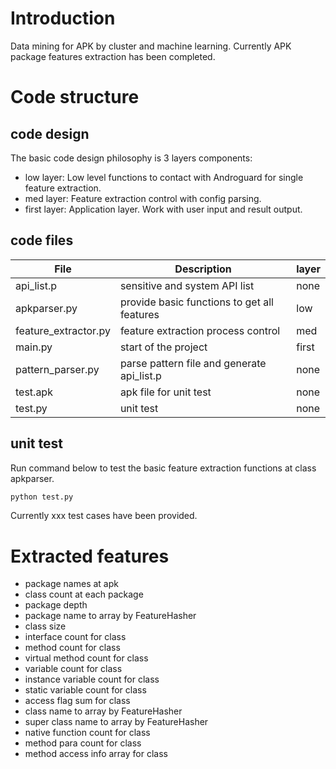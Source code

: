 # Introduction

Data mining for APK by cluster and machine learning.
Currently APK package features extraction has been completed.

# Code structure

## code design

The basic code design philosophy is 3 layers components:
   * low layer: Low level functions to contact with Androguard for single feature extraction.
   * med layer: Feature extraction control with config parsing. 
   * first layer: Application layer. Work with user input and result output.

## code files

|File                |Description                                     |layer|
|--------------------|------------------------------------------------|-----|
|api_list.p          |sensitive and system API list|  none |
|apkparser.py        |provide basic functions to get all features   |low|
|feature_extractor.py|feature extraction process control|med|
|main.py             |start of the project|first|
|pattern_parser.py   |parse pattern file and generate api_list.p|none|
|test.apk            |apk file for unit test|none|
|test.py             |unit test|none|

## unit test

Run command below to test the basic feature extraction functions at class apkparser.

```bash
python test.py
```
Currently xxx test cases have been provided.


# Extracted features


* package names at apk
* class count at each package
* package depth
* package name to array by FeatureHasher
* class size
* interface count for class
* method count for class
* virtual method count for class
* variable count for class
* instance variable count for class
* static variable count for class
* access flag sum for class
* class name to array by FeatureHasher
* super class name to array by FeatureHasher
* native function count for class
* method para count for class
* method access info array for class


